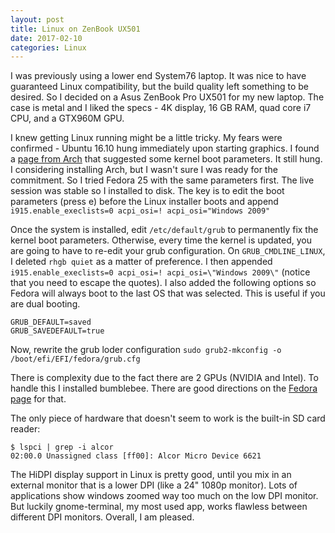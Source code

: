 ```yaml
---
layout: post
title: Linux on ZenBook UX501
date: 2017-02-10
categories: Linux
---
```


I was previously using a lower end System76 laptop. It was nice to have 
guaranteed Linux compatibility, but the build quality left something to be
desired. So I decided on a Asus ZenBook Pro UX501 for my new laptop. The case
is metal and I liked the specs - 4K display, 16 GB RAM, quad core i7 CPU, and a
GTX960M GPU.

I knew getting Linux running might be a little tricky. My fears were confirmed -
Ubuntu 16.10 hung immediately upon starting graphics. I found a
[page from Arch](https://wiki.archlinux.org/index.php/ASUS_Zenbook_Pro_UX501)
that suggested some kernel boot parameters. It still hung. I considering
installing Arch, but I wasn't sure I was ready for the commitment. So I tried
Fedora 25 with the same parameters first. The live session was stable so I
installed to disk. The key is to edit the boot parameters (press e) before the
Linux installer boots and append `i915.enable_execlists=0 acpi_osi=! acpi_osi="Windows 2009"`

Once the system is installed, edit `/etc/default/grub` to permanently fix the kernel boot parameters. Otherwise, every time the kernel is updated, you are going to have to re-edit your grub configuration. On `GRUB_CMDLINE_LINUX`, I deleted `rhgb quiet` as a matter of preference. I then appended `i915.enable_execlists=0 acpi_osi=! acpi_osi=\"Windows 2009\"` (notice that you need to escape the quotes). I also added the following options so Fedora will always boot to the last OS that was selected. This is useful if you are dual booting.
```
GRUB_DEFAULT=saved
GRUB_SAVEDEFAULT=true
```

Now, rewrite the grub loder configuration
`sudo grub2-mkconfig -o /boot/efi/EFI/fedora/grub.cfg`

There is complexity due to the fact there are 2 GPUs (NVIDIA and Intel). To
handle this I installed bumblebee. There are good directions on the
[Fedora page](https://fedoraproject.org/wiki/Bumblebee) for that.

The only piece of hardware that doesn't seem to work is the built-in SD card
reader:
```
$ lspci | grep -i alcor
02:00.0 Unassigned class [ff00]: Alcor Micro Device 6621
```

The HiDPI display support in Linux is pretty good, until you mix in an external
monitor that is a lower DPI (like a 24" 1080p monitor). Lots of applications
show windows zoomed way too much on the low DPI monitor. But luckily
gnome-terminal, my most used app, works flawless between different DPI
monitors. Overall, I am pleased.
